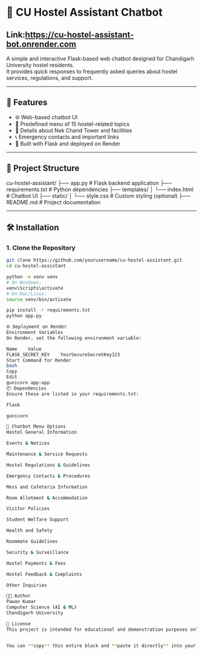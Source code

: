 # 🏨 CU Hostel Assistant Chatbot
Link:https://cu-hostel-assistant-bot.onrender.com
---
A simple and interactive Flask-based web chatbot designed for Chandigarh University hostel residents.  
It provides quick responses to frequently asked queries about hostel services, regulations, and support.

---

## 🚀 Features

- 🌐 Web-based chatbot UI  
- 🤖 Predefined menu of 15 hostel-related topics  
- 🏢 Details about Nek Chand Tower and facilities  
- 📞 Emergency contacts and important links  
- 🧠 Built with Flask and deployed on Render  

---

## 📁 Project Structure

cu-hostel-assistant/ ├── app.py # Flask backend application
├── requirements.txt # Python dependencies
├── templates/ │ └── index.html # Chatbot UI
├── static/ │ └── style.css # Custom styling (optional)
├── README.md # Project documentation


---

## 🛠️ Installation

### 1. Clone the Repository

```bash
git clone https://github.com/yourusername/cu-hostel-assistant.git
cd cu-hostel-assistant

python -m venv venv
# On Windows:
venv\Scripts\activate
# On Mac/Linux:
source venv/bin/activate

pip install -r requirements.txt
python app.py

🌐 Deployment on Render
Environment Variables
On Render, set the following environment variable:

Name	Value
FLASK_SECRET_KEY	YourSecureSecretKey123
Start Command for Render
bash
Copy
Edit
gunicorn app:app
📦 Dependencies
Ensure these are listed in your requirements.txt:

Flask

gunicorn

💬 Chatbot Menu Options
Hostel General Information

Events & Notices

Maintenance & Service Requests

Hostel Regulations & Guidelines

Emergency Contacts & Procedures

Mess and Cafeteria Information

Room Allotment & Accommodation

Visitor Policies

Student Welfare Support

Health and Safety

Roommate Guidelines

Security & Surveillance

Hostel Payments & Fees

Hostel Feedback & Complaints

Other Inquiries

👨‍💻 Author
Pawan Kumar
Computer Science (AI & ML)
Chandigarh University

📄 License
This project is intended for educational and demonstration purposes only.


You can **copy** this entire block and **paste it directly** into your **README.md** file without worrying about formatting! Let me know if everything looks good now!
